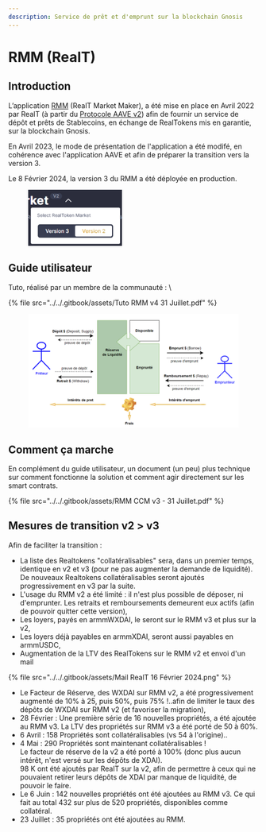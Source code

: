 ```yaml
---
description: Service de prêt et d'emprunt sur la blockchain Gnosis
---
```


# RMM (RealT)

## Introduction

L’application [RMM](https://rmm.realtoken.network/markets) (RealT Market Maker), a été mise en place en Avril 2022 par RealT (à partir du [Protocole AAVE v2](rmm-v2-avril-2022.md)) afin de fournir un service de dépôt et prêts de Stablecoins, en échange de RealTokens mis en garantie, sur la blockchain Gnosis.

En Avril 2023, le mode de présentation de l'application a été modifé, en cohérence avec l'application AAVE et afin de préparer la transition vers la version 3.

Le 8 Février 2024, la version 3 du RMM a été déployée en production.

<figure><img src="../../.gitbook/assets/image (1) (1) (1) (1) (1) (1) (1) (1) (1) (1) (1) (1) (1) (1) (1) (1) (1) (1) (1) (1) (1) (1) (1) (1).png" alt="" width="189"><figcaption></figcaption></figure>

## Guide utilisateur

Tuto, réalisé par un membre de la communauté : \


{% file src="../../.gitbook/assets/Tuto RMM v4 31 Juillet.pdf" %}

<figure><img src="../../.gitbook/assets/image (1) (1) (1) (1) (1) (1) (1) (1) (1) (1) (1) (1) (1) (1).png" alt="" width="563"><figcaption></figcaption></figure>

## Comment ça marche

En complément du guide utilisateur, un document (un peu) plus technique sur comment fonctionne la solution et comment agir directement sur les smart contrats.

{% file src="../../.gitbook/assets/RMM CCM v3 - 31 Juillet.pdf" %}

## Mesures de transition v2 > v3

Afin de faciliter la transition :&#x20;

* La liste des Realtokens "collatéralisables" sera, dans un premier temps, identique en v2 et v3 (pour ne pas augmenter la demande de liquidité). De nouveaux Realtokens collatéralisables seront ajoutés progressivement en v3 par la suite.
* L'usage du RMM v2 a été limité : il n'est plus possible de déposer, ni d'emprunter. Les retraits et remboursements demeurent eux actifs (afin de pouvoir quitter cette version),
* Les loyers, payés en armmWXDAI, le seront sur le RMM v3 et plus sur la v2,
* Les loyers déjà payables en armmXDAI, seront aussi payables en armmUSDC,
* Augmentation de la LTV des RealTokens sur le RMM v2 et envoi d'un mail&#x20;

{% file src="../../.gitbook/assets/Mail RealT 16 Février 2024.png" %}

* Le Facteur de Réserve, des WXDAI sur RMM v2, a été progressivement augmenté de 10% à 25, puis 50%, puis 75% !..afin de limiter le taux des dépôts de WXDAI sur RMM v2 (et favoriser la migration),
* 28 Février : Une première série de 16 nouvelles propriétés, a été ajoutée au RMM v3. La LTV des propriétés sur RMM v3 a été porté de 50 à 60%.
* 6 Avril : 158 Propriétés sont collatéralisables (vs 54 à l'origine)..
* 4 Mai : 290 Propriétés sont maintenant collatéralisables !\
  Le facteur de réserve de la v2 a été porté à 100% (donc plus aucun intérêt, n'est versé sur les dépôts de XDAI).\
  98 K ont été ajoutés par RealT sur la v2, afin de permettre à ceux qui ne pouvaient retirer leurs dépôts de XDAI par manque de liquidité, de pouvoir le faire.
* Le 6 Juin : 142 nouvelles propriétés ont été ajoutées au RMM v3. Ce qui fait au total 432 sur plus de 520 propriétés, disponibles comme collatéral.&#x20;
* 23 Juillet : 35 propriétés ont été ajoutées au RMM.
